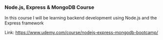 ### Node.js, Express & MongoDB Course

In this course I will be learning backend development using Node.js and the Express framework

Link: https://www.udemy.com/course/nodejs-express-mongodb-bootcamp/